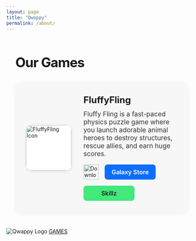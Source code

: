 ```yaml
---
layout: page
title: "Qwappy"
permalink: /about/
---
```


<section style="max-width: 800px; margin: 60px auto 40px auto; padding: 0 24px;">
  <h1 style="font-size:2.2rem; font-weight:700; letter-spacing:-1px; margin-bottom:32px;">
    Our Games
  </h1>
  <div style="display:flex; align-items:center; gap:32px; background:#f7f7f7; border-radius:18px; box-shadow:0 2px 12px rgba(0,0,0,0.06); padding:32px 28px; margin-bottom:40px;">
    <img src="{{ '/assets/images/icons/fluffyfling.png' | relative_url }}" alt="FluffyFling Icon" style="width:120px; height:120px; border-radius:16px; box-shadow:0 2px 8px rgba(0,0,0,0.10); background:#fff;">
    <div style="flex:1;">
      <h2 style="margin:0 0 12px 0; font-size:1.5rem; font-weight:700;">FluffyFling</h2>
      <p style="margin:0 0 18px 0; color:#333; font-size:1.08rem;">
        Fluffy Fling is a fast-paced physics puzzle game where you launch adorable animal heroes to destroy structures, rescue allies, and earn huge scores.
      </p>
      <div style="display:flex; gap:16px; flex-wrap:wrap; align-items:center;">
        <a href="https://apps.apple.com/app/idYOUR_APP_ID" target="_blank" style="display:inline-block;">
          <img src="https://developer.apple.com/assets/elements/badges/download-on-the-app-store.svg" alt="Download on the App Store" style="height:40px;">
        </a>
        <a href="https://galaxy.store/yourapp" target="_blank" style="background:#0d6efd; color:#fff; display:inline-flex; align-items:center; justify-content:center; min-width:135px; height:40px; font-size:1rem; font-weight:600; border-radius:8px; text-decoration:none; margin:0; padding:0 0;">
          Galaxy Store
        </a>
        <a href="https://www.skillz.com/games/yourapp" target="_blank" style="background:#43e97b; color:#222; display:inline-flex; align-items:center; justify-content:center; min-width:135px; height:40px; font-size:1rem; font-weight:600; border-radius:8px; text-decoration:none; margin:0; padding:0 0;">
          Skillz
        </a>
      </div>
    </div>
  </div>
</section>

<img src="{{ '/assets/images/logo/QW-removebg-preview.png' | relative_url }}" alt="Qwappy Logo">
<a href="{{ '/about/' | relative_url }}">GAMES</a>
